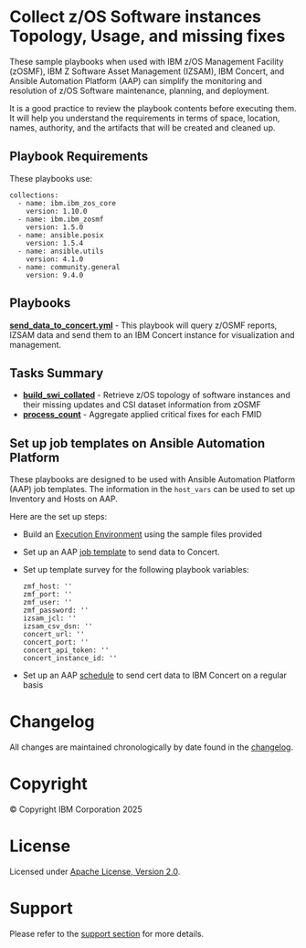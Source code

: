 # Collect z/OS Software instances Topology, Usage, and missing fixes 

These sample playbooks when used with IBM z/OS Management Facility (zOSMF), IBM Z Software Asset Management (IZSAM), IBM Concert, and Ansible Automation Platform (AAP) can simplify the monitoring and resolution of z/OS Software maintenance, planning, and deployment.

It is a good practice to review the playbook contents before executing them.
It will help you understand the requirements in terms of space, location, names,
authority, and the artifacts that will be created and cleaned up.

## Playbook Requirements
These playbooks use:

    collections:
      - name: ibm.ibm_zos_core
        version: 1.10.0
      - name: ibm.ibm_zosmf
        version: 1.5.0
      - name: ansible.posix
        version: 1.5.4
      - name: ansible.utils
        version: 4.1.0
      - name: community.general
        version: 9.4.0

## Playbooks
[**send_data_to_concert.yml**](send_data_to_concert.yml) - This playbook will query z/OSMF reports, IZSAM data and send them to an IBM Concert instance for visualization and management.

## Tasks Summary
- [**build_swi_collated**](build_swi_collated.yml) - Retrieve z/OS topology of software instances and their missing updates and CSI dataset information from zOSMF
- [**process_count**](process_count.yml) - Aggregate applied critical fixes for each FMID

## Set up job templates on Ansible Automation Platform
These playbooks are designed to be used with Ansible Automation Platform (AAP) job templates. The information in the `host_vars` can be used to set up Inventory and Hosts on AAP.

Here are the set up steps:
- Build an [Execution Environment](execution-environments) using the sample files provided 

- Set up an AAP [job template](https://docs.ansible.com/automation-controller/latest/html/userguide/job_templates.html#create-a-job-template) to send data to Concert. 
- Set up template survey for the following playbook variables:
  ```
  zmf_host: ''
  zmf_port: ''
  zmf_user: ''
  zmf_password: ''
  izsam_jcl: ''
  izsam_csv_dsn: ''
  concert_url: ''
  concert_port: ''
  concert_api_token: ''
  concert_instance_id: ''
  ```
- Set up an AAP [schedule](https://docs.ansible.com/automation-controller/latest/html/userguide/scheduling.html) to send cert data to IBM Concert on a regular basis
# Changelog
All changes are maintained chronologically by date found in the
[changelog](changelog.yml).

# Copyright
© Copyright IBM Corporation 2025

# License
Licensed under [Apache License,
Version 2.0](https://opensource.org/licenses/Apache-2.0).

# Support
Please refer to the [support section](../../../README.md#support) for more
details.